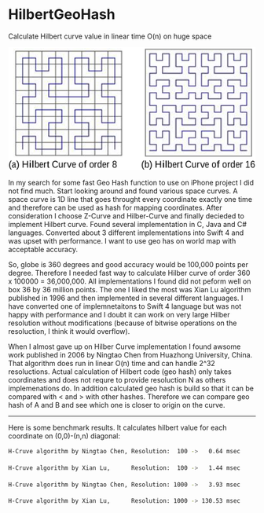 # HilbertGeoHash
Calculate Hilbert curve value in linear time O(n) on huge space

![Alt text](h2.png?raw=true "Hilbert Curve of 8 and 16 order")

In my search for some fast Geo Hash function to use on iPhone project I did not find much. Start looking around and found various space curves. A space curve is 1D line that goes throught every coordinate exactly one time and therefore can be used as hash for mapping coordinates. After consideration I choose Z-Curve and Hilber-Curve and finally decieded to implement Hilbert curve. 
Found several implementation in C, Java and C# languages. Converted about 3 different implementations into Swift 4 and was upset with performance. I want to use geo has on world map with acceptable accuracy. 

So, globe is 360 degrees and good accuracy would be 100,000 points per degree. Therefore I needed fast way to calculate Hilber curve of order 360 x 100000 = 36,000,000. All implementations I found did not peform well on box 36 by 36 million points. The one I liked the most was Xian Lu algorithm published in 1996 and then implemented in several different languages. I have converted one of implemnetaitons to Swift 4 language but was not happy with performance and I doubt it can work on very large Hilber resolution without modifications (because of bitwise operations on the resoluction, I think it would overflow).

When I almost gave up on Hilber Curve implementation I found awsome work published in 2006 by Ningtao Chen from Huazhong University, China. That algorithm does run in linear O(n) time and can handle 2^32 resoluctions. Actual calculation of Hilbert code (geo hash) only takes coordinates and does not requre to provide resoluction N as others implemenations do.
In addition calculated geo hash is build so that it can be compared with < and > with other hashes. Therefore we can compare geo hash of A and B and see which one is closer to origin on the curve.

---------------
Here is some benchmark results. It calculates hilbert value for each coordinate on (0,0)-(n,n) diagonal:
```bash
H-Cruve algorithm by Ningtao Chen, Resolution:  100 ->   0.64 msec

H-Cruve algorithm by Xian Lu,      Resolution:  100 ->   1.44 msec

H-Cruve algorithm by Ningtao Chen, Resolution: 1000 ->   3.93 msec

H-Cruve algorithm by Xian Lu,      Resolution: 1000 -> 130.53 msec
```
